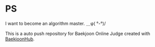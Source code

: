 # PS
I want to become an algorithm master. ＿φ( °-°)/


This is a auto push repository for Baekjoon Online Judge created with [BaekjoonHub](https://github.com/BaekjoonHub/BaekjoonHub).
